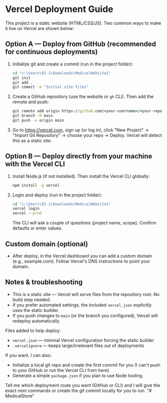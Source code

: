 # Vercel Deployment Guide

This project is a static website (HTML/CSS/JS). Two common ways to make it live on Vercel are shown below:

## Option A — Deploy from GitHub (recommended for continuous deployments)

1. Initialize git and create a commit (run in the project folder):

   ```cmd
   cd "c:\Users\ES 1\Downloads\MedicalWebsite1"
   git init
   git add .
   git commit -m "Initial site files"
   ```

2. Create a GitHub repository (use the website or `gh` CLI). Then add the remote and push:

   ```cmd
   git remote add origin https://github.com/<your-username>/<your-repo>.git
   git branch -M main
   git push -u origin main
   ```

3. Go to https://vercel.com, sign up (or log in), click "New Project" → "Import Git Repository" → choose your repo → Deploy. Vercel will detect this as a static site.

## Option B — Deploy directly from your machine with the Vercel CLI

1. Install Node.js (if not installed). Then install the Vercel CLI globally:

   ```cmd
   npm install -g vercel
   ```

2. Login and deploy (run in the project folder):

   ```cmd
   cd "c:\Users\ES 1\Downloads\MedicalWebsite1"
   vercel login
   vercel --prod
   ```

   The CLI will ask a couple of questions (project name, scope). Confirm defaults or enter values.

## Custom domain (optional)

- After deploy, in the Vercel dashboard you can add a custom domain (e.g., example.com). Follow Vercel's DNS instructions to point your domain.

## Notes & troubleshooting

- This is a static site — Vercel will serve files from the repository root. No build step needed.
- If you prefer automated settings, the included `vercel.json` explicitly uses the static builder.
- If you push changes to `main` (or the branch you configured), Vercel will redeploy automatically.

Files added to help deploy:

- `vercel.json` — minimal Vercel configuration forcing the static builder
- `.vercelignore` — keeps large/irrelevant files out of deployments

If you want, I can also:

- Initialize a local git repo and create the first commit for you (I can't push to your GitHub or run the Vercel CLI from here).
- Generate a simple `package.json` if you plan to use Node tooling.

Tell me which deployment route you want (GitHub or CLI) and I will give the exact next commands or create the git commit locally for you to run.
"# MedicalStore" 

